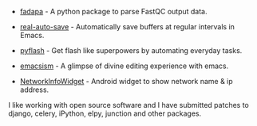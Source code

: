 <!--
.. title: Chillar Anand Projects
.. slug: projects
.. date: 2018-03-04 21:21:21 UTC
.. tags:
.. category: projects
.. link:
.. description:
.. type: text
-->


- [fadapa](https://github.com/ChillarAnand/fadapa) - A python package to parse FastQC output data.

- [real-auto-save](https://github.com/ChillarAnand/real-auto-save) - Automatically save buffers at regular intervals in Emacs.

- [pyflash](https://github.com/ChillarAnand/pyflash) - Get flash like superpowers by automating everyday tasks.

- [emacsism](https://github.com/ChillarAnand/emacsism) - A glimpse of divine editing experience with emacs.

- [NetworkInfoWidget](https://github.com/ChillarAnand/NetworkInfoWidget) - Android widget to show network name & ip address.


I like working with open source software and I have submitted patches to django, celery, iPython, elpy, junction and other packages.


<br />
<br />
<br />
<br />
<br />
<br />
<br />
<br />
<br />
